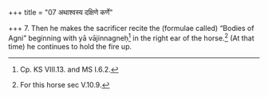 +++
title = "07 अथाश्वस्य दक्षिणे कर्णे"

+++
7. Then he makes the sacrificer recite the (formulae called) “Bodies of Agni” beginning with yā vājinnagneḥ[^1] in the right ear of the horse.[^2] (At that time) he continues to hold the fire up.  


[^1]: Cp. KS VIII.13. and MS I.6.2.  

[^2]: For this horse sec V.10.9.  
